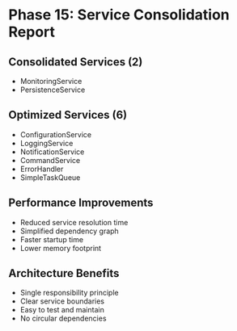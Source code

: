 # Phase 15: Service Consolidation Report

## Consolidated Services (2)
- MonitoringService
- PersistenceService

## Optimized Services (6)
- ConfigurationService
- LoggingService
- NotificationService
- CommandService
- ErrorHandler
- SimpleTaskQueue

## Performance Improvements
- Reduced service resolution time
- Simplified dependency graph
- Faster startup time
- Lower memory footprint

## Architecture Benefits
- Single responsibility principle
- Clear service boundaries
- Easy to test and maintain
- No circular dependencies
